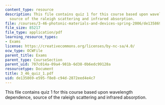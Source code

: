 ```yaml
---
content_type: resource
description: This file contains quiz 1 for this course based upon wavelength dependence,
  source of the raleigh scattering and infrared absorption.
file: /courses/3-46-photonic-materials-and-devices-spring-2006/de135869e595f8e8c94d2872eed4e4c7_3_46_quiz_1.pdf
file_size: 85217
file_type: application/pdf
learning_resource_types:
- Exams
license: https://creativecommons.org/licenses/by-nc-sa/4.0/
ocw_type: OCWFile
parent_title: Exams
parent_type: CourseSection
parent_uid: 707c014a-09a4-981b-6d38-0b6edc99128a
resourcetype: Document
title: 3_46_quiz_1.pdf
uid: de135869-e595-f8e8-c94d-2872eed4e4c7
---
```

This file contains quiz 1 for this course based upon wavelength dependence, source of the raleigh scattering and infrared absorption.